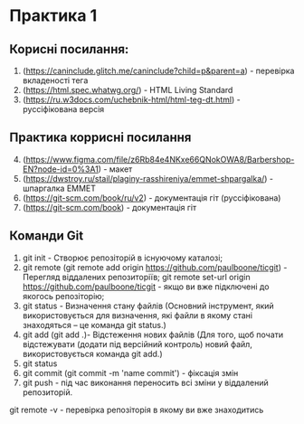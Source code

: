 # Практика 1

## Корисні посилання: 
1. (https://caninclude.glitch.me/caninclude?child=p&parent=a) - перевірка вкладеності тега
2. (https://html.spec.whatwg.org/) - HTML Living Standard 
3. (https://ru.w3docs.com/uchebnik-html/html-teg-dt.html) - руссіфікована версія

## Практика коррисні посилання
4. (https://www.figma.com/file/z6Rb84e4NKxe66QNokOWA8/Barbershop-EN?node-id=0%3A1) - макет
5. (https://dwstroy.ru/stail/plaginy-rasshireniya/emmet-shpargalka/) - шпаргалка EMMET
6. (https://git-scm.com/book/ru/v2) - документація гіт (руссіфікована)
7. (https://git-scm.com/book) - документація гіт

## Команди Git

1. git init - Створює репозіторій в існуючому каталозі;
2. git remote (git remote add origin https://github.com/paulboone/ticgit) - Перегляд віддалених репозиторіїв;
   git remote set-url origin https://github.com/paulboone/ticgit - якщо ви вже підключені до якогось репозіторію;
3. git status - Визначення стану файлів (Основний інструмент, який використовується для визначення, які файли в якому стані знаходяться – це команда git status.)
4. git add (git add .)- Відстеження нових файлів (Для того, щоб почати відстежувати (додати під версійний контроль) новий файл, використовується команда git add.)
5. git status 
6. git commit (git commit -m 'name commit') - фіксація змін
7. git push - під час виконання переносить всі зміни у віддалений репозиторій.


git remote -v - перевірка репозіторія в якому ви вже знаходитись
